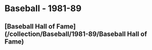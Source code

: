# Baseball - 1981-89
## [Baseball Hall of Fame](/collection/Baseball/1981-89/Baseball Hall of Fame)
